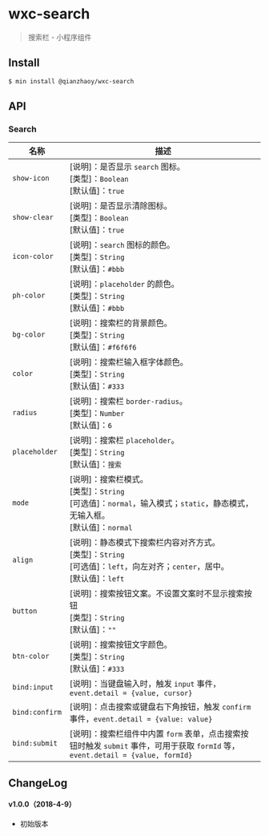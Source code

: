 # wxc-search

> 搜索栏 - 小程序组件

## Install

``` bash
$ min install @qianzhaoy/wxc-search
```


## API

### Search

| 名称                  | 描述                         |
|----------------------|------------------------------|
|`show-icon`           | [说明]：是否显示 `search` 图标。<br>[类型]：`Boolean`<br>[默认值]：`true` <br>|
|`show-clear`          | [说明]：是否显示清除图标。<br>[类型]：`Boolean`<br>[默认值]：`true` <br>|
|`icon-color`          | [说明]：`search` 图标的颜色。<br>[类型]：`String`<br>[默认值]：`#bbb` <br>|
|`ph-color`            | [说明]：`placeholder` 的颜色。<br>[类型]：`String`<br>[默认值]：`#bbb` <br>|
|`bg-color`            | [说明]：搜索栏的背景颜色。<br>[类型]：`String`<br>[默认值]：`#f6f6f6` <br>|
|`color`               | [说明]：搜索栏输入框字体颜色。<br>[类型]：`String`<br>[默认值]：`#333` <br>|
|`radius`              | [说明]：搜索栏 `border-radius`。<br>[类型]：`Number`<br>[默认值]：`6` <br>|
|`placeholder`         | [说明]：搜索栏 `placeholder`。<br>[类型]：`String`<br>[默认值]：`搜索` <br>|
|`mode`                | [说明]：搜索栏模式。<br>[类型]：`String`<br>[可选值]：`normal`，输入模式；`static`，静态模式，无输入框。<br>[默认值]：`normal` <br>|
|`align`               | [说明]：静态模式下搜索栏内容对齐方式。<br>[类型]：`String`<br>[可选值]：`left`，向左对齐；`center`，居中。<br>[默认值]：`left` <br>|
|`button`              | [说明]：搜索按钮文案。不设置文案时不显示搜索按钮<br>[类型]：`String`<br>[默认值]：`""` <br>|
|`btn-color`           | [说明]：搜索按钮文字颜色。<br>[类型]：`String`<br>[默认值]：`#333` <br>|
|`bind:input`          | [说明]：当键盘输入时，触发 `input` 事件，`event.detail = {value, cursor}`|
|`bind:confirm`        | [说明]：点击搜索或键盘右下角按钮，触发 `confirm` 事件，`event.detail = {value: value}`|
|`bind:submit`         | [说明]：搜索栏组件中内置 `form` 表单，点击搜索按钮时触发 `submit` 事件，可用于获取 `formId` 等，`event.detail = {value, formId}`|

## ChangeLog

#### v1.0.0（2018-4-9）

- 初始版本

